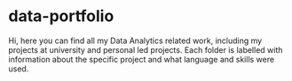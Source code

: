 # data-portfolio
Hi, here you can find all my Data Analytics related work, including my projects at university and personal led projects.
Each folder is labelled with information about the specific project and what language and skills were used. 
